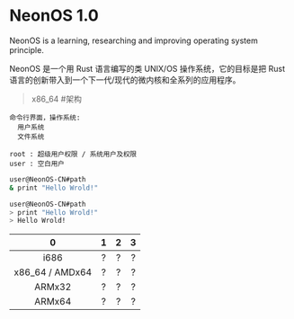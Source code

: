 # NeonOS 1.0
NeonOS is a learning, researching and improving operating system principle.

NeonOS 是一个用 Rust 语言编写的类 UNIX/OS 操作系统，它的目标是把 Rust 语言的创新带入到一个下一代/现代的微内核和全系列的应用程序。

> x86_64 #架构
```
命令行界面，操作系统:
  用户系统
  文件系统
```

```
root : 超级用户权限 / 系统用户及权限
user : 空白用户
```


```NeonOS.sh
user@NeonOS-CN#path
& print "Hello Wrold!"
```


```NeonOS.sh
user@NeonOS-CN#path
> print "Hello Wrold!"
> Hello Wrold!
```


 0 | 1 | 2 | 3 
:--:|:--:|:--:|:--:
i686 | ? | ? | ? | 
x86_64 / AMDx64 | ? | ? | ? | 
ARMx32 | ? | ? | ? | 
ARMx64 | ? | ? | ? | 

